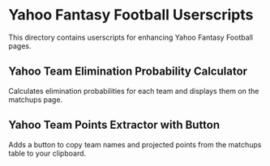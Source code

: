 # Yahoo Fantasy Football Userscripts

This directory contains userscripts for enhancing Yahoo Fantasy Football pages.

## Yahoo Team Elimination Probability Calculator
Calculates elimination probabilities for each team and displays them on the matchups page.

## Yahoo Team Points Extractor with Button
Adds a button to copy team names and projected points from the matchups table to your clipboard.

